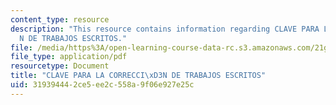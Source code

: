 ```yaml
---
content_type: resource
description: "This resource contains information regarding CLAVE PARA LA CORRECCI\xD3\
  N DE TRABAJOS ESCRITOS."
file: /media/https%3A/open-learning-course-data-rc.s3.amazonaws.com/21g-704-spanish-iv-spring-2005/319394442ce5ee2c558a9f06e927e25c_MIT21G_704S05_clave_correc.pdf
file_type: application/pdf
resourcetype: Document
title: "CLAVE PARA LA CORRECCI\xD3N DE TRABAJOS ESCRITOS"
uid: 31939444-2ce5-ee2c-558a-9f06e927e25c
---
```

